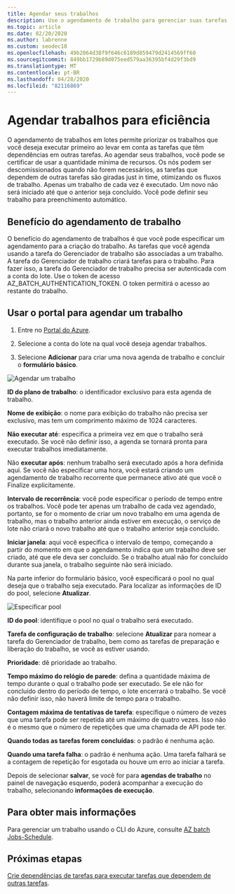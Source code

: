 ```yaml
---
title: Agendar seus trabalhos
description: Use o agendamento de trabalho para gerenciar suas tarefas.
ms.topic: article
ms.date: 02/20/2020
ms.author: labrenne
ms.custom: seodec18
ms.openlocfilehash: 49b2064d38f9f646c6189d859479d2414569ff60
ms.sourcegitcommit: 849bb1729b89d075eed579aa36395bf4d29f3bd9
ms.translationtype: MT
ms.contentlocale: pt-BR
ms.lasthandoff: 04/28/2020
ms.locfileid: "82116869"
---
```

# <a name="schedule-jobs-for-efficiency"></a>Agendar trabalhos para eficiência

O agendamento de trabalhos em lotes permite priorizar os trabalhos que você deseja executar primeiro ao levar em conta as tarefas que têm dependências em outras tarefas. Ao agendar seus trabalhos, você pode se certificar de usar a quantidade mínima de recursos. Os nós podem ser descomissionados quando não forem necessários, as tarefas que dependem de outras tarefas são giradas just in time, otimizando os fluxos de trabalho. Apenas um trabalho de cada vez é executado. Um novo não será iniciado até que o anterior seja concluído. Você pode definir seu trabalho para preenchimento automático. 

## <a name="benefit-of-job-scheduling"></a>Benefício do agendamento de trabalho

O benefício do agendamento de trabalhos é que você pode especificar um agendamento para a criação do trabalho. As tarefas que você agenda usando a tarefa do Gerenciador de trabalho são associadas a um trabalho. A tarefa do Gerenciador de trabalho criará tarefas para o trabalho. Para fazer isso, a tarefa do Gerenciador de trabalho precisa ser autenticada com a conta do lote. Use o token de acesso AZ_BATCH_AUTHENTICATION_TOKEN. O token permitirá o acesso ao restante do trabalho. 

## <a name="use-the-portal-to-schedule-a-job"></a>Usar o portal para agendar um trabalho

   1. Entre no [Portal do Azure](https://portal.azure.com/).

   2. Selecione a conta do lote na qual você deseja agendar trabalhos.

   3. Selecione **Adicionar** para criar uma nova agenda de trabalho e concluir o **formulário básico**.



![Agendar um trabalho][1]

**ID do plano de trabalho**: o identificador exclusivo para esta agenda de trabalho.

**Nome de exibição**: o nome para exibição do trabalho não precisa ser exclusivo, mas tem um comprimento máximo de 1024 caracteres.

**Não executar até**: especifica a primeira vez em que o trabalho será executado. Se você não definir isso, a agenda se tornará pronta para executar trabalhos imediatamente.

Não **executar após**: nenhum trabalho será executado após a hora definida aqui. Se você não especificar uma hora, você estará criando um agendamento de trabalho recorrente que permanece ativo até que você o Finalize explicitamente.

**Intervalo de recorrência**: você pode especificar o período de tempo entre os trabalhos. Você pode ter apenas um trabalho de cada vez agendado, portanto, se for o momento de criar um novo trabalho em uma agenda de trabalho, mas o trabalho anterior ainda estiver em execução, o serviço de lote não criará o novo trabalho até que o trabalho anterior seja concluído.  

**Iniciar janela**: aqui você especifica o intervalo de tempo, começando a partir do momento em que o agendamento indica que um trabalho deve ser criado, até que ele deva ser concluído. Se o trabalho atual não for concluído durante sua janela, o trabalho seguinte não será iniciado.

Na parte inferior do formulário básico, você especificará o pool no qual deseja que o trabalho seja executado. Para localizar as informações de ID do pool, selecione **Atualizar**. 

![Especificar pool][2]


**ID do pool**: identifique o pool no qual o trabalho será executado.

**Tarefa de configuração de trabalho**: selecione **Atualizar** para nomear a tarefa do Gerenciador de trabalho, bem como as tarefas de preparação e liberação do trabalho, se você as estiver usando.

**Prioridade**: dê prioridade ao trabalho.

**Tempo máximo do relógio de parede**: defina a quantidade máxima de tempo durante o qual o trabalho pode ser executado. Se ele não for concluído dentro do período de tempo, o lote encerrará o trabalho. Se você não definir isso, não haverá limite de tempo para o trabalho.

**Contagem máxima de tentativas de tarefa**: especifique o número de vezes que uma tarefa pode ser repetida até um máximo de quatro vezes. Isso não é o mesmo que o número de repetições que uma chamada de API pode ter.

**Quando todas as tarefas forem concluídas**: o padrão é nenhuma ação.

**Quando uma tarefa falha**: o padrão é nenhuma ação. Uma tarefa falhará se a contagem de repetição for esgotada ou houve um erro ao iniciar a tarefa. 

Depois de selecionar **salvar**, se você for para **agendas de trabalho** no painel de navegação esquerdo, poderá acompanhar a execução do trabalho, selecionando **informações de execução**.


## <a name="for-more-information"></a>Para obter mais informações

Para gerenciar um trabalho usando o CLI do Azure, consulte [AZ batch Jobs-Schedule](https://docs.microsoft.com/cli/azure/batch/job-schedule?view=azure-cli-latest).

## <a name="next-steps"></a>Próximas etapas

[Crie dependências de tarefas para executar tarefas que dependem de outras tarefas](batch-task-dependencies.md).





[1]: ./media/batch-job-schedule/add_job_schedule-02.png
[2]: ./media/batch-job-schedule/add_job_schedule-03.png



